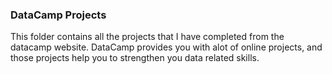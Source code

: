 ### DataCamp Projects
This folder contains all the projects that I have completed from the datacamp website. DataCamp provides you with alot of online projects,
and those projects help you to strengthen you data related skills. 
